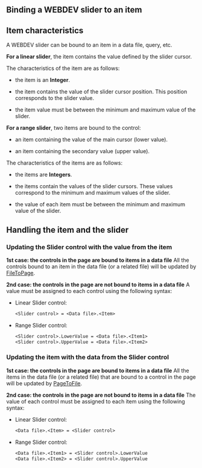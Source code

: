 
## Binding a WEBDEV slider to an item
			

<a name="NOTE1"></a>
<a name="NOTE1_1"></a>


## Item characteristics
<a name="item_characteristics_ELTTEXTE000124"></a>
A WEBDEV slider can be bound to an item in a data file, query, etc.

**For a linear slider**, the item contains the value defined by the slider cursor. 

The characteristics of the item are as follows:

- the item is an **Integer**.

- the item contains the value of the slider cursor position. This position corresponds to the slider value.

- the item value must be between the minimum and maximum value of the slider.




**For a range slider**, two items are bound to the control: 

- an item containing the value of the main cursor (lower value). 

- an item containing the secondary value (upper value). 




The characteristics of the items are as follows:

- the items are **Integers**. 

- the items contain the values of the slider cursors. These values correspond to the minimum and maximum values of the slider.

- the value of each item must be between the minimum and maximum value of the slider.




<a name="NOTE2"></a>
<a name="NOTE2_1"></a>


## Handling the item and the slider
<a name="handling_the_item_and_the_slider_ELTTEXTE000148"></a>


### Updating the Slider control with the value from the item
<a name="updating_the_slider_control_with_the_value_from_the_item_ELTPARAGRAPHE000036"></a>

**1st case: the controls in the page are bound to items in a data file**
All the controls bound to an item in the data file (or a related file) will be updated by [FileToPage](../WDLang4/3044148.md).

**2nd case: the controls in the page are not bound to items in a data file**
A value must be assigned to each control using the following syntax:

- Linear Slider control: 
	
	```txt
	<Slider control> = <Data file>.<Item>
	```


- Range Slider control: 
	
	```txt
	<Slider control>.LowerValue = <Data file>.<Item1>
	<Slider control>.UpperValue = <Data file>.<Item2>
	```




<a name="NOTE2_2"></a>


### Updating the item with the data from the Slider control
<a name="updating_the_item_with_the_data_from_the_slider_control_ELTPARAGRAPHE000059"></a>

**1st case: the controls in the page are bound to items in a data file**
All the items in the data file (or a related file) that are bound to a control in the page will be updated by [PageToFile](../WDLang4/3044022.md).

**2nd case: the controls in the page are not bound to items in a data file**
The value of each control must be assigned to each item using the following syntax:

- Linear Slider control: 
	
	```txt
	<Data file>.<Item> = <Slider control>
	```


- Range Slider control:
	
	```txt
	<Data file>.<Item1> = <Slider control>.LowerValue
	<Data file>.<Item2> = <Slider control>.UpperValue
	```






